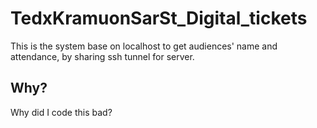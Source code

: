 # TedxKramuonSarSt_Digital_tickets
This is the system base on localhost to get audiences' name and attendance, by sharing ssh tunnel for server.

## Why?
Why did I code this bad?

